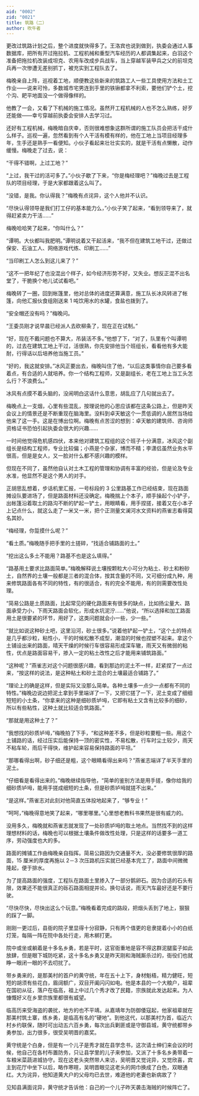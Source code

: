 ```yaml
---
aid: "0002"
zid: "0021"
title: 筑路（二）
author: 吹牛者
---
```


更改过筑路计划之后，整个进度就快得多了。王洛宾也说到做到，执委会通过人事数据库，把所有开过拖拉机、工程机械和重型汽车经历的人都调集起来，白羽这个准备把拖拉机改装成坦克、农用车改成步兵战车，当上穿越军装甲兵之父的前坦克兵再一次惨遭无差别抓丁，被充实到工程队去了。

梅晚亲自上阵，巡视着工地，顺便教这些新来的筑路工人一些工具使用方法和土工作业——说来可怜，多数城市宅男连到手里的铁锹都拿不利索，要他们铲个土，挖个沟、耙平地面没一个做得像样的。

他教了一会，又看了下机械的施工情况。虽然开工程机械的人也不怎么熟练，好歹还能做——幸亏穿越前执委会安排人去学习过。

还好有工程机械，梅晚暗自庆幸，否则很难想象这群所谓的施工队员会把活干成什么样子。巡视一遍，忽然看到有个人干活有模有样的，他在工地上当项目经理多年，生手还是熟手一看便知。小伙子看起来壮壮实实的，就是干活有点懒散，动作缓慢。梅晚走了过去，说：

“干得不错啊，上过工地？”

“上过，我干过的活可多了。”小伙子歇了下来，“你是梅经理吧？”梅晚过去是工程队的项目经理，于是大家都跟着这么叫了。

“没错，是我。你认得我？”梅晚有点诧异，这个人他并不认识。

“尽快认得领导是我们打工仔的基本能力么，”小伙子笑了起来，“看到领导来了，就得赶紧卖力干活……”

梅晚哈哈笑了起来，“你叫什么？”

“谭明。大伙都叫我肥明。”谭明说着又干起活来，“我不但在建筑工地干过，还做过保安、石油工人、网络游戏代练、印刷工……”

“当印刷工人怎么到这儿来了？”

“这不一把年纪了也没混出个样子，如今经济形势不好，又失业。想反正混不出名堂了，干脆换个地儿试试看吧。”

梅晚转了一圈，回到帐篷里，他对总体的进度还算满意，施工队长冰风转进了帐篷，向他汇报伙食组刚送来 1 吨饮用水的水罐，食盐也拨到了。

“安全帽还没有吗？”梅晚问。

“王委员刚才说早晨已经派人去砍柳条了，现在正在试制。”

“好，现在不戴问题也不算大，吊装活不多。”他想了下，“对了，队里有个叫谭明的，过去在建筑工地上干过，活很熟，你先安排他当个班组长，看看他有多大能耐，行得话以后培养他当施工员。”

“好的，我这就安排。”冰风正要出去，梅晚叫住了他，“以后这类事情你自己要多看着点，有合适的人就培养。你一个结构工程师，又是副组长，老在工地上当工头怎么行？不浪费么。”

冰风有点摸不着头脑的，没闹明白这话什么意思，胡乱应了几句就出去了。

梅晚点上一支烟，心里有些混乱，按理说他的心思应该都在这条公路上，但是昨天会议上的情景还是不断重现在脑海里。没料到卓天敏这个一贯低调的人居然当场给他来了这一手。这是在博出位啊。梅晚有点苦涩的想到：卓天敏的建筑师、咨询师资格证书恐怕引起执委会很大的兴趣……

一时间他觉得危机感四伏，本来他对建筑工程组的这个班子十分满意，冰风这个副组长是结构工程师，专业比较偏；小燕是个杂家，博而不精；李潇侣虽然业务水平很高，但是是女人，又一脸对什么都不感兴趣的模样。

但现在不同了，虽然他自认对土木工程的管理和协调有丰富的经验，但是论及专业水准，他显然不是这个男人的对手。

正胡思乱想着，步话机里汇报，一号标段的 3 公里路基工作已经结束，现在路面摊设队要进场了，但是路面材料还没确定。梅晚揣上个本子，顺手操起个小铲子，出帐篷沿着取土的路沟不断的铲起一铲土，用眼睛看，用手捏搓，接着又在小本子上记点什么，就这么走了一米又一米，把个正测量文澜河水文资料的燕雀志看得莫名其妙。

“梅经理，你踅摸什么呢？”

“看土质。”梅晚随手把手里的土搓碎，“找适合铺路面的土。”

“挖出这么多土不能用？路基不也是这么填得。”

“路基用土要求比路面简单。”梅晚解释说土壤按颗粒大小可分为粘土、砂土和粉砂土，自然界的土壤一般都是三者的混合体，按其含量的不同，又可细分成九种，用来修筑路面各有不同的特性，有的很适合，有的完全不能用，有的则需要改性处理。

“简易公路是土质路面，比起常见的硬化路面来有很多的缺点，比如扬尘量大、路面承受力小，下雨天路面会软化，形成水坑泥泞……”他说，“所以选择和加工路面用土是很要紧的环节，用好了，这类问题就会小一些，少一些。”

“就比如说这种砂土吧，这里沿河，砂土很多。”说着他铲起一铲土，“这个土的特点是几乎都沙粒，粘性小，干的时候松散不成型，潮湿的时候也捏塑不起来。拿这个土铺设出来的路面，晴天干燥的时候行车很容易形成深车辙，雨天又有微弱的粘性，优点是路面容易干，掺入一定的粘土改性之后才能用来铺筑路面。”

“这种呢？”燕雀志对这个问题很感兴趣，看到那边的泥土不一样，赶紧捏了一点过来，“按这样的说法，是这种粘土和砂土混合的土壤最适合铺路了。”

“理论上的确是这样，但是实际又没那么简单。各种土壤多一点少一点都有不同的特性。”梅晚边说边把泥土拿到手里端详了一下，又把它搓了一下，泥土变成了细细短短的小土条，“你拿来的这种是细砂质垆坶，它即有粘土又含有比较多的细砂，所以有些粘性，这种土就比较适合筑路面。”

“那就是用这种土了？”

“我想找的砂质垆坶，”梅晚拍了下手，“和这种差不多，但是砂粒要粗一些。用这个土铺路的话，经过压实后能保持一顶的密实性，不易松散，行车时尘土较少，雨天不粘车轮，雨后干得快，维护起来容易保持路面的平坦。”

“那哪看得出啊，砂子细还是粗，这个眼睛看得出来吗？”燕雀志端详了半天手里的泥土。

“仔细看是看得出来的。”梅晚继续指导他，“简单的鉴别方法是用手搓，像你给我的细砂质垆坶，能用手搓成细短的土条，但是砂质垆坶就搓不出来。”

“是这样。”燕雀志对此刻对他简直五体投地起来了，“够专业！”

“呵呵，”梅晚得意地笑了起来，“哪里哪里。”心里想老教科书果然是很有威力的。

没用多久，梅晚就和燕雀志就发现了一处砂质垆坶的取土地点。当然找不到的这样理想材料的话，梅晚也可以根据土壤条件做改性处理，只是这样的话要多一道工序，劳动强度也大的多。

路面的摊铺工作由梅晚亲自指挥。简易公路因为交通量不大，没必要修筑很厚的路面，15 厘米的厚度再施以 2－3 次压路机压实就已经基本完工了，路面中间微微隆起，便于排水。

为了提高路面的强度，工程队在路面土里掺入了一部分鹅卵石。因为合适的石头有限，效果还不能很真正的砾石路面相提并论。换句话说，雨天汽车最好还是不要行驶。

“尽快尽快，尽快出这么个玩意。”梅晚看着完成的路段，把烟头丢到了地上，狠狠的踩了一脚。

刚刚一更过后，县衙的院子里显得十分寂静，只有两个值更的皂隶提着小小的白纸灯笼，每隔一阵在院中各处行走，用木梆打更。

院中或坐或躺着是十多名乡勇，若是平时，这官衙重地是容不得这群泥腿蛮子如此放肆，但是眼下城防吃紧，这十多名乡勇又是昨天刚和海贼厮杀过的，衙役们也就睁一眼闭一眼的不去叨扰了。

带乡勇来的，是那美村的首户的黄守统，年在五十上下，身材魁梧，精力健旺，短短的胡须有些花白，眉阔额广，双目开阖闪闪如电。他是本县的一个大粮户，祖辈在国初从征，落户在临高，祖上中过几个秀才改了民籍，宗族就此发达起来。为人慷慨好义在乡里宗族里都很有威望。

临高历来受海盗的袭扰，地方的也不平靖。从嘉靖年为防御倭寇起，他家祖辈就在那美村筑土寨，练乡勇，是临高有名的“硬地”。到他这代，以那美村为首，临近六村乡约联保，随时可出动五六百乡勇，每次出兵剿匪或是守御县城，黄守统都带乡勇参加，出力很多，很受吴明晋的嘉奖。

黄守统是个白身，但是有一个儿子是秀才就在县学念书，这次请士绅们来会议的时候，他自己在各村布置防务，只让县学里的儿子来参加，又派了十多名乡勇带着一车粮米菜蔬进城协守。现在这老头突然带人来访，吴明晋又觉诧异，又觉欣喜，宾主到花厅中坐下以后，略作寒暄，吴明晋眼见这老头的网巾换成了白色，双眼通红。大为诧异，他知道黄大户的父母均已去世，难道他的老妻也新病故了？

见知县满面诧异，黄守统才告诉他：自己的一个儿子昨天袭击海贼的时候阵亡了。
